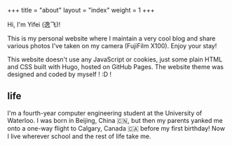 +++
title = "about"
layout = "index"
weight = 1
+++

Hi, I'm Yifei (逸飞)! 

This is my personal website where I maintain a very cool blog and share various photos I've taken on my camera (FujiFilm X100). Enjoy your stay!

This website doesn't use any JavaScript or cookies, just some plain HTML and CSS built with Hugo, hosted on GitHub Pages. The website theme was designed and coded by myself ! :D !

## life

I'm a fourth-year computer engineering student at the University of Waterloo. I was born in Beijing, China 🇨🇳, but then my parents yanked me onto a one-way flight to Calgary, Canada 🇨🇦 before my first birthday! Now I live wherever school and the rest of life take me.
